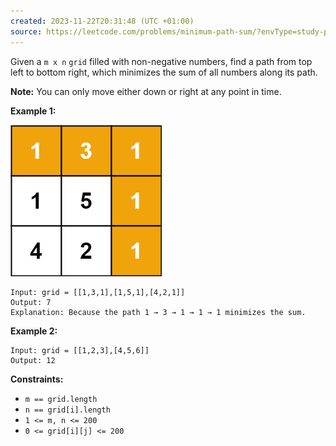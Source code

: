 ```yaml
---
created: 2023-11-22T20:31:48 (UTC +01:00)
source: https://leetcode.com/problems/minimum-path-sum/?envType=study-plan-v2&envId=top-interview-150
---
```

Given a `m x n` `grid` filled with non-negative numbers, find a path from top left to bottom right, which minimizes the sum of all numbers along its path.

**Note:** You can only move either down or right at any point in time.

**Example 1:**

![img.png](img.png)

```
Input: grid = [[1,3,1],[1,5,1],[4,2,1]]
Output: 7
Explanation: Because the path 1 → 3 → 1 → 1 → 1 minimizes the sum.

```

**Example 2:**

```
Input: grid = [[1,2,3],[4,5,6]]
Output: 12

```

**Constraints:**

-   `m == grid.length`
-   `n == grid[i].length`
-   `1 <= m, n <= 200`
-   `0 <= grid[i][j] <= 200`
